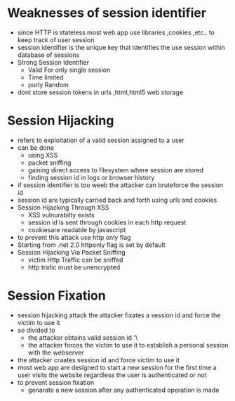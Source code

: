 # Weaknesses of session identifier
- since HTTP is stateless most web app use libraries ,cookies ,etc.. to keep track of user session
- session identifier is the unique key that identifies the use session within database of sessions
- Strong Session Identifier
  - Valid For only single session
  - Time limited
  - purly Random
- dont store session tokens in urls ,html,html5 web storage
# Session Hijacking
- refers to exploitation of a valid session assigned to a user
- can be done
  - using XSS
  - packet sniffing
  - gaining direct access to filesystem where session are stored
  - finding session id in logs or browser history
- if session identifier is too weeb the attacker can bruteforce the session id
- session id are typically carried back and forth using urls and cookies
- Session Hijacking Through XSS
  - XSS vulnurabilty exists
  - session id is sent through cookies in each http request
  - cookiesare readable by javascript
- to prevent this attack use http only flag
- Starting from .net 2.0 httponly flag is set by default
- Session Hijacking Via Packet Sniffing
  - victim Http Traffic can be sniffed
  - http trafic must be unencrypted
# Session Fixation
- session hijacking attack the attacker fixates a session id and force the victim to use it
- so divided to
  - the attacker obtains valid session id '\
  - the attacker forces the victim to use it to establish a personal session with the webserver
- the attacker craates session id and force victim to use it
- most web app are designed to start a new session for the first time a user visits the website regardless the user is authenticated or not
- to prevent session fixation
  - genarate a new session after any authenticated operation is made 
